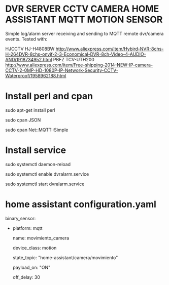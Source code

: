 # DVR SERVER CCTV CAMERA HOME ASSISTANT MQTT MOTION SENSOR

Simple log/alarm server receiving and sending to MQTT remote dvr/camera events. Tested with:

HJCCTV HJ-H4808BW
http://www.aliexpress.com/item/Hybird-NVR-8chs-H-264DVR-8chs-onvif-2-3-Economical-DVR-8ch-Video-4-AUDIO-AND/1918734952.html
PBFZ TCV-UTH200
http://www.aliexpress.com/item/Free-shipping-2014-NEW-IP-camera-CCTV-2-0MP-HD-1080P-IP-Network-Security-CCTV-Waterproof/1958962188.html

# Install perl and cpan

sudo apt-get install perl

sudo cpan JSON

sudo cpan Net::MQTT::Simple

# Install service

sudo systemctl daemon-reload

sudo systemctl enable dvralarm.service

sudo systemctl start dvralarm.service

# home assistant configuration.yaml

binary_sensor:

  - platform: mqtt
  
    name: movimiento_camera
    
    device_class: motion
    
    state_topic: "home-assistant/camera/movimiento"
    
    payload_on: "ON"
    
    off_delay: 30
    
